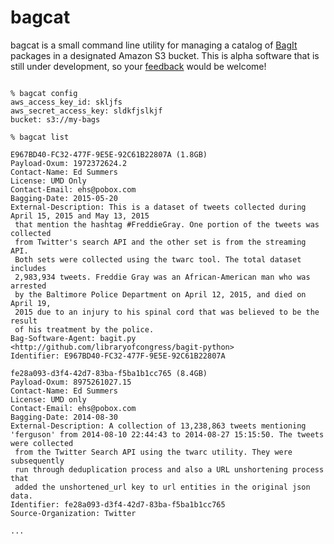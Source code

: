 # bagcat

bagcat is a small command line utility for managing a catalog of
[BagIt](https://en.wikipedia.org/wiki/BagIt) packages in a designated Amazon S3
bucket. This is alpha software that is still under development, so your 
[feedback](https://github.com/umd-mith/bagcat/issues) would be welcome!

```

% bagcat config
aws_access_key_id: skljfs
aws_secret_access_key: sldkfjslkjf
bucket: s3://my-bags

% bagcat list

E967BD40-FC32-477F-9E5E-92C61B22807A (1.8GB)
Payload-Oxum: 1972372624.2
Contact-Name: Ed Summers
License: UMD Only
Contact-Email: ehs@pobox.com
Bagging-Date: 2015-05-20
External-Description: This is a dataset of tweets collected during April 15, 2015 and May 13, 2015
 that mention the hashtag #FreddieGray. One portion of the tweets was collected
 from Twitter's search API and the other set is from the streaming API.
 Both sets were collected using the twarc tool. The total dataset includes
 2,983,934 tweets. Freddie Gray was an African-American man who was arrested
 by the Baltimore Police Department on April 12, 2015, and died on April 19,
 2015 due to an injury to his spinal cord that was believed to be the result
 of his treatment by the police.
Bag-Software-Agent: bagit.py <http://github.com/libraryofcongress/bagit-python>
Identifier: E967BD40-FC32-477F-9E5E-92C61B22807A

fe28a093-d3f4-42d7-83ba-f5ba1b1cc765 (8.4GB)
Payload-Oxum: 8975261027.15
Contact-Name: Ed Summers
License: UMD only
Contact-Email: ehs@pobox.com
Bagging-Date: 2014-08-30
External-Description: A collection of 13,238,863 tweets mentioning 'ferguson' from 2014-08-10 22:44:43 to 2014-08-27 15:15:50. The tweets were collected
 from the Twitter Search API using the twarc utility. They were subsequently
 run through deduplication process and also a URL unshortening process that
 added the unshortened_url key to url entities in the original json data.
Identifier: fe28a093-d3f4-42d7-83ba-f5ba1b1cc765
Source-Organization: Twitter

...
```
